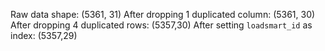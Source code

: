 Raw data shape: (5361, 31)
After dropping 1 duplicated column: (5361, 30)
After dropping 4 duplicated rows: (5357,30)
After setting `loadsmart_id` as index: (5357,29)